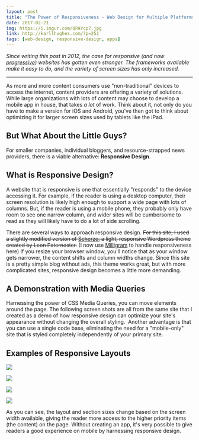 ```yaml
---
layout: post
title: "The Power of Responsiveness - Web Design for Multiple Platforms"
date: 2017-02-21
img: https://i.imgur.com/QPAYcp7.jpg
link: http://karllhughes.com/?p=251
tags: [web-design, responsive-design, apps]
---
```

*Since writing this post in 2012, the case for responsive (and now [progressive](https://developers.google.com/web/progressive-web-apps/)) websites has gotten even stronger. The frameworks available make it easy to do, and the variety of screen sizes has only increased.*

-----

As more and more content consumers use "non-traditional" devices to access the internet, content providers are offering a variety of solutions. While large organizations with lots of content may choose to develop a mobile app in house, that takes _a lot_ of work. Think about it, not only do you have to make a version for iOS and Android, you've then got to think about optimizing it for larger screen sizes used by tablets like the iPad. 

## But What About the Little Guys?

For smaller companies, individual bloggers, and resource-strapped news providers, there is a viable alternative: **Responsive Design**. 

## What is Responsive Design?

A website that is responsive is one that essentially "responds" to the device accessing it. For example, if the reader is using a desktop computer, their screen resolution is likely high enough to support a wide page with lots of columns. But, if the reader is using a mobile phone, they probably only have room to see one narrow column, and wider sites will be cumbersome to read as they will likely have to do a lot of side scrolling. 

There are several ways to approach responsive design. ~~For this site, I used a slightly modified version of [Scherzo](http://leonpaternoster.com/wp-themes/), a light, responsive Wordpress theme created by Leon Paternoster.~~ (I now use [Milligram](https://milligram.github.io/) to handle responsiveness here) If you resize your browser window, you'll notice that as your window gets narrower, the content shifts and column widths change. Since this site is a pretty simple blog without ads, this theme works great, but with more complicated sites, responsive design becomes a little more demanding. 

## A Demonstration with Media Queries

Harnessing the power of CSS Media Queries, you can move elements around the page. The following screen shots are all from the same site that I created as a demo of how responsive design can optimize your site's appearance without changing the overall styling.  Another advantage is that you can use a single code base, eliminating the need for a "mobile-only" site that is styled completely independently of your primary site.

## Examples of Responsive Layouts

![](https://i.imgur.com/WJBvAJo.jpg)

![](https://i.imgur.com/fMfDiZM.jpg)

![](https://i.imgur.com/QPAYcp7.jpg)

![](https://i.imgur.com/Yz8p7hE.jpg)

As you can see, the layout and section sizes change based on the screen width available, giving the reader more access to the higher priority items (the content) on the page. Without creating an app, it's very possible to give readers a good experience on mobile by harnessing responsive design.
